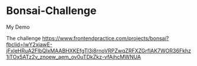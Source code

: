 # Bonsai-Challenge
My Demo

The challenge https://www.frontendpractice.com/projects/bonsai?fbclid=IwY2xjawE-jFxleHRuA2FlbQIxMAABHXKEfgTl3i8rnoVRPZwqZRFXZGrflAK7WOR36Fkhz1iTOx5ATz2v_znoew_aem_ov0uTDkZkz-vfAjhcMWNUA
